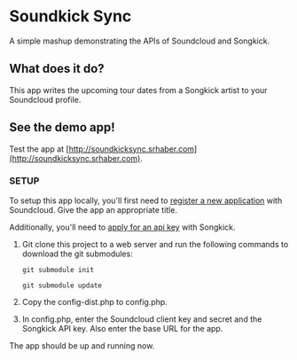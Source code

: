 # Soundkick Sync

A simple mashup demonstrating the APIs of Soundcloud and Songkick.

## What does it do?

This app writes the upcoming tour dates from a Songkick artist to your Soundcloud profile.

## See the demo app!

Test the app at [http://soundkicksync.srhaber.com](http://soundkicksync.srhaber.com).

### SETUP

To setup this app locally, you'll first need to [register a new application](http://soundcloud.com/you/apps/new) with Soundcloud.  Give the app an appropriate title.

Additionally, you'll need to [apply for an api key](http://www.songkick.com/api_key_requests/new) with Songkick.

1. Git clone this project to a web server and run the following commands to download the git submodules:

	`git submodule init`

	`git submodule update`

1. Copy the config-dist.php to config.php.

1. In config.php, enter the Soundcloud client key and secret and the Songkick API key.  Also enter the base URL for the app.

The app should be up and running now.
